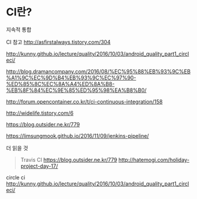 

# CI란?

지속적 통합












CI 참고
http://asfirstalways.tistory.com/304

http://kunny.github.io/lecture/quality/2016/10/03/android_quality_part1_circleci/

http://blog.dramancompany.com/2016/08/%EC%95%88%EB%93%9C%EB%A1%9C%EC%9D%B4%EB%93%9C%EC%97%90-%ED%85%8C%EC%8A%A4%ED%8A%B8-%EB%8F%84%EC%9E%85%ED%95%98%EA%B8%B0/

http://forum.opencontainer.co.kr/t/ci-continuous-integration/158

http://widelife.tistory.com/6

https://blog.outsider.ne.kr/779


https://limsungmook.github.io/2016/11/09/jenkins-pipeline/






더 읽을 것
> Travis CI 
https://blog.outsider.ne.kr/779
http://hatemogi.com/holiday-project-day-17/



circle ci
http://kunny.github.io/lecture/quality/2016/10/03/android_quality_part1_circleci/

